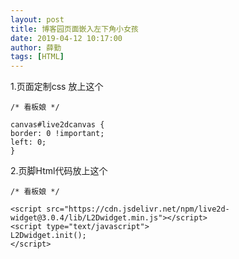 ```yaml
---
layout: post
title: 博客园页面嵌入左下角小女孩
date: 2019-04-12 10:17:00
author: 薛勤
tags: [HTML]
---
```

1.页面定制css 放上这个
```
/* 看板娘 */

canvas#live2dcanvas {
border: 0 !important;
left: 0;
}
```

2.页脚Html代码放上这个 
```
/* 看板娘 */

<script src="https://cdn.jsdelivr.net/npm/live2d-widget@3.0.4/lib/L2Dwidget.min.js"></script>
<script type="text/javascript">
L2Dwidget.init();
</script>
```


